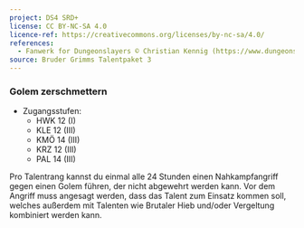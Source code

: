 ```yaml
---
project: DS4 SRD+
license: CC BY-NC-SA 4.0
licence-ref: https://creativecommons.org/licenses/by-nc-sa/4.0/
references: 
  - Fanwerk for Dungeonslayers © Christian Kennig (https://www.dungeonslayers.net/)
source: Bruder Grimms Talentpaket 3
---
```


### Golem zerschmettern

- Zugangsstufen:
  - HWK 12 (I)
  - KLE 12 (III)
  - KMÖ 14 (III)
  - KRZ 12 (III)
  - PAL 14 (III)

Pro Talentrang kannst du einmal alle 24 Stunden einen Nahkampfangriff gegen einen Golem führen, der nicht abgewehrt werden kann. Vor dem Angriff muss angesagt werden, dass das Talent zum Einsatz kommen soll, welches außerdem mit Talenten wie Brutaler Hieb und/oder Vergeltung kombiniert werden kann.

